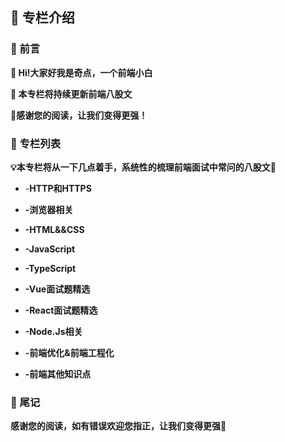## 📢 专栏介绍

### 📖 前言

**🚩 Hi!大家好我是奇点，一个前端小白**

**🚩 本专栏将持续更新前端八股文**

**🚩感谢您的阅读，让我们变得更强！**



### 📖 专栏列表

**:bulb:本专栏将从一下几点着手，系统性的梳理前端面试中常问的八股文💪**

* -**HTTP和HTTPS**

- **-浏览器相关**

- **-HTML&&CSS**

- **-JavaScript**

- **-TypeScript**

- **-Vue面试题精选**

- **-React面试题精选**

- **-Node.Js相关**

- **-前端优化&前端工程化**

- **-前端其他知识点**



### 📖 尾记

**感谢您的阅读，如有错误欢迎您指正，让我们变得更强🚀**
